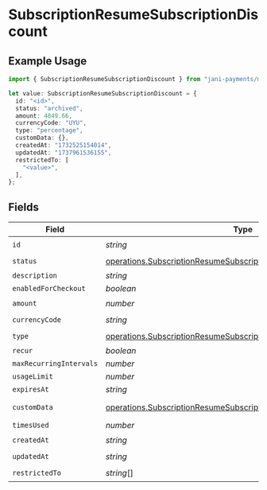 # SubscriptionResumeSubscriptionDiscount

## Example Usage

```typescript
import { SubscriptionResumeSubscriptionDiscount } from "jani-payments/models/operations";

let value: SubscriptionResumeSubscriptionDiscount = {
  id: "<id>",
  status: "archived",
  amount: 4849.66,
  currencyCode: "UYU",
  type: "percentage",
  customData: {},
  createdAt: "1732525154014",
  updatedAt: "1737961536155",
  restrictedTo: [
    "<value>",
  ],
};
```

## Fields

| Field                                                                                                                                                      | Type                                                                                                                                                       | Required                                                                                                                                                   | Description                                                                                                                                                |
| ---------------------------------------------------------------------------------------------------------------------------------------------------------- | ---------------------------------------------------------------------------------------------------------------------------------------------------------- | ---------------------------------------------------------------------------------------------------------------------------------------------------------- | ---------------------------------------------------------------------------------------------------------------------------------------------------------- |
| `id`                                                                                                                                                       | *string*                                                                                                                                                   | :heavy_check_mark:                                                                                                                                         | N/A                                                                                                                                                        |
| `status`                                                                                                                                                   | [operations.SubscriptionResumeSubscriptionSubscriptionResponseStatus](../../models/operations/subscriptionresumesubscriptionsubscriptionresponsestatus.md) | :heavy_check_mark:                                                                                                                                         | N/A                                                                                                                                                        |
| `description`                                                                                                                                              | *string*                                                                                                                                                   | :heavy_minus_sign:                                                                                                                                         | N/A                                                                                                                                                        |
| `enabledForCheckout`                                                                                                                                       | *boolean*                                                                                                                                                  | :heavy_minus_sign:                                                                                                                                         | N/A                                                                                                                                                        |
| `amount`                                                                                                                                                   | *number*                                                                                                                                                   | :heavy_check_mark:                                                                                                                                         | N/A                                                                                                                                                        |
| `currencyCode`                                                                                                                                             | *string*                                                                                                                                                   | :heavy_check_mark:                                                                                                                                         | N/A                                                                                                                                                        |
| `type`                                                                                                                                                     | [operations.SubscriptionResumeSubscriptionType](../../models/operations/subscriptionresumesubscriptiontype.md)                                             | :heavy_check_mark:                                                                                                                                         | N/A                                                                                                                                                        |
| `recur`                                                                                                                                                    | *boolean*                                                                                                                                                  | :heavy_minus_sign:                                                                                                                                         | N/A                                                                                                                                                        |
| `maxRecurringIntervals`                                                                                                                                    | *number*                                                                                                                                                   | :heavy_minus_sign:                                                                                                                                         | N/A                                                                                                                                                        |
| `usageLimit`                                                                                                                                               | *number*                                                                                                                                                   | :heavy_minus_sign:                                                                                                                                         | N/A                                                                                                                                                        |
| `expiresAt`                                                                                                                                                | *string*                                                                                                                                                   | :heavy_minus_sign:                                                                                                                                         | N/A                                                                                                                                                        |
| `customData`                                                                                                                                               | [operations.SubscriptionResumeSubscriptionSubscriptionCustomData](../../models/operations/subscriptionresumesubscriptionsubscriptioncustomdata.md)         | :heavy_check_mark:                                                                                                                                         | Any valid JSON value                                                                                                                                       |
| `timesUsed`                                                                                                                                                | *number*                                                                                                                                                   | :heavy_minus_sign:                                                                                                                                         | N/A                                                                                                                                                        |
| `createdAt`                                                                                                                                                | *string*                                                                                                                                                   | :heavy_check_mark:                                                                                                                                         | N/A                                                                                                                                                        |
| `updatedAt`                                                                                                                                                | *string*                                                                                                                                                   | :heavy_check_mark:                                                                                                                                         | N/A                                                                                                                                                        |
| `restrictedTo`                                                                                                                                             | *string*[]                                                                                                                                                 | :heavy_check_mark:                                                                                                                                         | N/A                                                                                                                                                        |